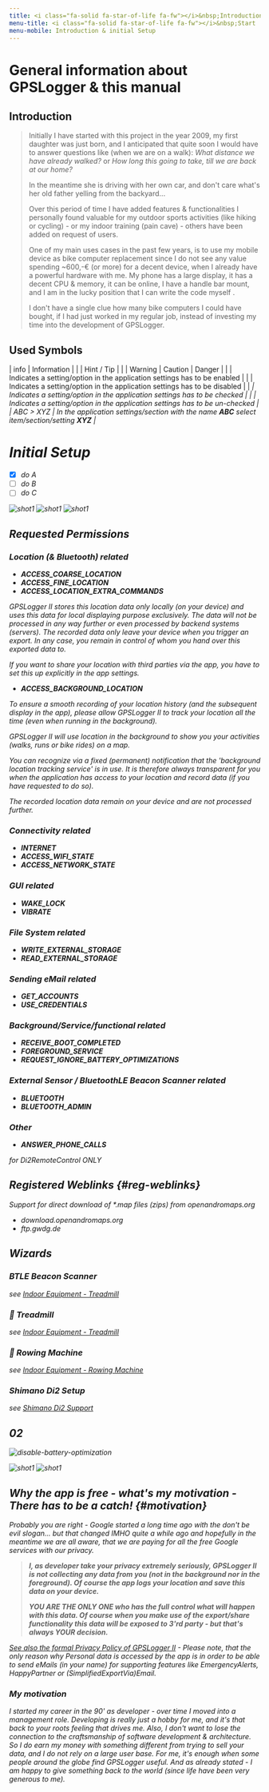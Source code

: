 ```yaml
---
title: <i class="fa-solid fa-star-of-life fa-fw"></i>&nbsp;Introduction & Initial Setup
menu-title: <i class="fa-solid fa-star-of-life fa-fw"></i>&nbsp;Start
menu-mobile: Introduction & initial Setup
---
```


# General information about GPSLogger & this manual

## Introduction

> Initially I have started with this project in the year 2009, my first daughter was just born, and I anticipated that
> quite soon I would have to answer questions like (when we are on a walk): _What distance we have already walked?_ or
> _How long this going to take, till we are back at our home?_
> 
> In the meantime she is driving with her own car, and don't care what's her old father yelling from the backyard...
> 
> Over this period of time I have added features & functionalities I personally found valuable for my outdoor sports
> activities (like hiking or cycling) - or my indoor training (pain cave) - others have been added on request of users.
> 
> One of my main uses cases in the past few years, is to use my mobile device as bike computer replacement since I do
> not see any value spending ~600,-€ (or more) for a decent device, when I already have a powerful hardware with me.
> My phone has a large display, it has a decent CPU & memory, it can be online, I have a handle bar mount, and I am
> in the lucky position that I can write the code myself <i class="fa-solid fa-face-grin-squint-tears"></i>.
> 
> I don't have a single clue how many bike computers I could have bought, if I had just worked in my regular job,
> instead of investing my time into the development of GPSLogger.

## Used Symbols

| <span class="material-icons fa-fw">info</span> | Information |
| <i class="fa-solid fa-hand-point-up fa-fw"></i> | Hint / Tip |
| <i class="fa-solid fa-warning fa-fw"></i> | Warning \| Caution \| Danger |
| <i class="fa-solid fa-toggle-on fa-fw"></i> | Indicates a setting/option in the application settings has to be enabled |
| <i class="fa-solid fa-toggle-off fa-fw"></i> | Indicates a setting/option in the application settings has to be disabled |
| <i class="fa-solid fa-square-check fa-fw"> | Indicates a setting/option in the application settings has to be checked |
| <i class="fa-solid fa-square fa-fw"></i> | Indicates a setting/option in the application settings has to be un-checked |
| ABC > XYZ | In the application settings/section with the name **_ABC_** select item/section/setting **_XYZ_** |

# Initial Setup

- [x] do A
- [ ] do B
- [ ] do C

<span class="shot">![shot1](/assets/img/gpsl/Screenshot_1642147035_50.png)</span>
<span class="shot">![shot1](/assets/img/gpsl/Screenshot_1642147060_50.png)</span>
<span class="shot">![shot1](/assets/img/gpsl/Screenshot_1642147087_50.png)</span>

## Requested Permissions
### Location (& Bluetooth) related
- **ACCESS_COARSE_LOCATION**
- **ACCESS_FINE_LOCATION**
- **ACCESS_LOCATION_EXTRA_COMMANDS**

GPSLogger II stores this location data only locally (on your device) and uses this data for local displaying purpose
exclusively. The data will not be processed in any way further or even processed by backend systems (servers). The
recorded data only leave your device when you trigger an export. In any case, you remain in control of whom you hand
over this exported data to.

If you want to share your location with third parties via the app, you have to set this up explicitly in the app
settings.

- **ACCESS_BACKGROUND_LOCATION**

To ensure a smooth recording of your location history (and the subsequent display in the app), please allow GPSLogger II
to track your location all the time (even when running in the background).

GPSLogger II will use location in the background to show you your activities (walks, runs or bike rides) on a map.

You can recognize via a fixed (permanent) notification that the  'background location tracking service' is in use. It
is therefore always transparent for you when the application has access to your location and record data (if you have
requested to do so).

The recorded location data remain on your device and are not processed further.

### Connectivity related
- **INTERNET**
- **ACCESS_WIFI_STATE**
- **ACCESS_NETWORK_STATE**

### GUI related
- **WAKE_LOCK**
- **VIBRATE**

### File System related
- **WRITE_EXTERNAL_STORAGE**
- **READ_EXTERNAL_STORAGE**

### Sending eMail related
- **GET_ACCOUNTS**
- **USE_CREDENTIALS**

### Background/Service/functional related
- **RECEIVE_BOOT_COMPLETED**
- **FOREGROUND_SERVICE**
- **REQUEST_IGNORE_BATTERY_OPTIMIZATIONS**

### External Sensor / BluetoothLE Beacon Scanner related
- **BLUETOOTH**
- **BLUETOOTH_ADMIN**

### Other
- **ANSWER_PHONE_CALLS**

for Di2RemoteControl ONLY

## Registered Weblinks {#reg-weblinks}

Support for direct download of *.map files (zips) from openandromaps.org
- download.openandromaps.org
- ftp.gwdg.de

## Wizards

### <i class="fa-brands fa-bluetooth"></i> BTLE Beacon Scanner <i class="fa-solid fa-shield-virus"></i>

see [Indoor Equipment - Treadmill](../7100-indoor/#-treadmill)

### 🏃 Treadmill

see [Indoor Equipment - Treadmill](../7100-indoor/#-treadmill)

### 🚣 Rowing Machine

see [Indoor Equipment - Rowing Machine](../7100-indoor/#-rowing-machine)

### <i class="fa-solid fa-gears"></i> Shimano Di2 Setup

see [Shimano Di2 Support](../7200-di2/)

## 02

<span class="shot">![disable-battery-optimization](/assets/img/gpsl/backg001.png)</span>

<span class="shot">![shot1](/assets/img/gpsl/Screenshot_1642148288_50.png)</span>
<span class="shot">![shot1](/assets/img/gpsl/Screenshot_1642148295_50.png)</span>

## Why the app is free - what's my motivation - There has to be a catch! {#motivation}

Probably you are right - Google started a long time ago with the _don't be evil_ slogan... but that changed IMHO quite 
a while ago and hopefully in the meantime we are all aware, that we are paying for all the _free_ Google services with
our privacy.

> **I, as developer take your privacy extremely seriously, GPSLogger II is not collecting any data from you (not in the
> background nor in the foreground). Of course the app logs your location and save this data on your device.**
>
> **YOU ARE THE ONLY ONE who has the full control what will happen with this data. Of course when you make use of the
> export/share functionality this data will be exposed to 3'rd party - but that's always YOUR decision.**

[See also the formal Privacy Policy of GPSLogger II](https://www.emacberry.com/pp/pp2.html) - Please note, that the only
reason why _Personal data_ is accessed by the app is in order to be able to send eMails (in your name) for supporting
features like _EmergencyAlerts_, _HappyPartner_ or _(SimplifiedExportVia)Email_.

### My motivation

I started my career in the 90' as developer - over time I moved into a management role. Developing is really just a
hobby for me, and it's that _back to your roots_ feeling that drives me. Also, I don't want to lose the connection to
the craftsmanship of software development & architecture. So I do earn my money with something different from trying to
sell your data, and I do not rely on a large user base. For me, it's enough when some people around the globe find
GPSLogger useful. And as already stated - _I am happy to give something back to the world (since life have been very
generous to me)_.